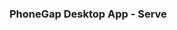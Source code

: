 <link href="../css/styles.css" rel="stylesheet">
<link href="../css/bootstrap.css" rel="stylesheet">

### PhoneGap Desktop App - Serve
